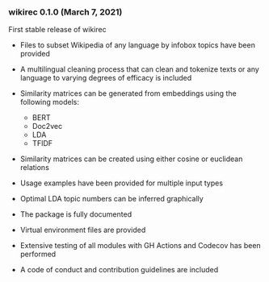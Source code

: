 ### wikirec 0.1.0 (March 7, 2021)

First stable release of wikirec

- Files to subset Wikipedia of any language by infobox topics have been provided

- A multilingual cleaning process that can clean and tokenize texts or any language to varying degrees of efficacy is included

- Similarity matrices can be generated from embeddings using the following models:
  - BERT
  - Doc2vec
  - LDA
  - TFIDF

- Similarity matrices can be created using either cosine or euclidean relations

- Usage examples have been provided for multiple input types

- Optimal LDA topic numbers can be inferred graphically

- The package is fully documented

- Virtual environment files are provided

- Extensive testing of all modules with GH Actions and Codecov has been performed

- A code of conduct and contribution guidelines are included

